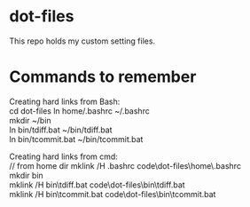 dot-files
=========

This repo holds my custom setting files.


Commands to remember
====================

Creating hard links from Bash:  
cd dot-files
ln home/.bashrc ~/.bashrc  
mkdir ~/bin  
ln bin/tdiff.bat ~/bin/tdiff.bat  
ln bin/tcommit.bat ~/bin/tcommit.bat  

Creating hard links from cmd:  
// from home dir
mklink /H .bashrc code\dot-files\home\\.bashrc  
mkdir bin  
mklink /H bin\tdiff.bat code\dot-files\bin\tdiff.bat  
mklink /H bin\tcommit.bat code\dot-files\bin\tcommit.bat  

